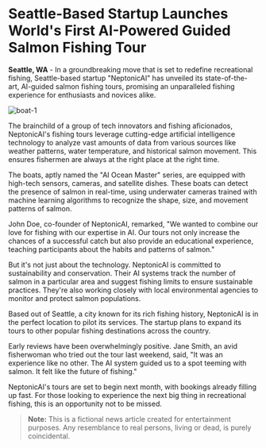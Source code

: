 # Seattle-Based Startup Launches World's First AI-Powered Guided Salmon Fishing Tour

**Seattle, WA** - In a groundbreaking move that is set to redefine recreational fishing, Seattle-based startup "NeptonicAI" has unveiled its state-of-the-art, AI-guided salmon fishing tours, promising an unparalleled fishing experience for enthusiasts and novices alike.

![boat-1](https://github.com/matthewclarkmay/salmon-ai/IMG-3820.jpg)

The brainchild of a group of tech innovators and fishing aficionados, NeptonicAI's fishing tours leverage cutting-edge artificial intelligence technology to analyze vast amounts of data from various sources like weather patterns, water temperature, and historical salmon movement. This ensures fishermen are always at the right place at the right time.

The boats, aptly named the "AI Ocean Master" series, are equipped with high-tech sensors, cameras, and satellite dishes. These boats can detect the presence of salmon in real-time, using underwater cameras trained with machine learning algorithms to recognize the shape, size, and movement patterns of salmon.

John Doe, co-founder of NeptonicAI, remarked, "We wanted to combine our love for fishing with our expertise in AI. Our tours not only increase the chances of a successful catch but also provide an educational experience, teaching participants about the habits and patterns of salmon."

But it's not just about the technology. NeptonicAI is committed to sustainability and conservation. Their AI systems track the number of salmon in a particular area and suggest fishing limits to ensure sustainable practices. They're also working closely with local environmental agencies to monitor and protect salmon populations.

Based out of Seattle, a city known for its rich fishing history, NeptonicAI is in the perfect location to pilot its services. The startup plans to expand its tours to other popular fishing destinations across the country.

Early reviews have been overwhelmingly positive. Jane Smith, an avid fisherwoman who tried out the tour last weekend, said, "It was an experience like no other. The AI system guided us to a spot teeming with salmon. It felt like the future of fishing."

NeptonicAI's tours are set to begin next month, with bookings already filling up fast. For those looking to experience the next big thing in recreational fishing, this is an opportunity not to be missed.

> **Note:** This is a fictional news article created for entertainment purposes. Any resemblance to real persons, living or dead, is purely coincidental.
